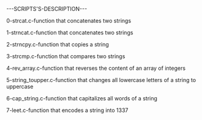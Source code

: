 ---SCRIPTS'S-DESCRIPTION---

0-strcat.c-function that concatenates two strings

1-strncat.c-function that concatenates two strings

2-strncpy.c-function that copies a string

3-strcmp.c-function that compares two strings

4-rev_array.c-function that reverses the content of an array of integers

5-string_toupper.c-function that changes all lowercase letters of a string to uppercase

6-cap_string.c-function that capitalizes all words of a string

7-leet.c-function that encodes a string into 1337